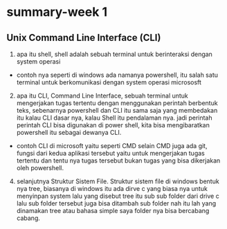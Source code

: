 # summary-week 1

## Unix Command Line Interface (CLI)

1. apa itu shell, shell adalah sebuah terminal untuk berinteraksi dengan system operasi
- contoh nya seperti di windows ada namanya powershell, itu salah satu terminal untuk berkomunikasi dengan system operasi micrososft
2. apa itu CLI, Command Line Interface, sebuah terminal untuk mengerjakan tugas tertentu dengan menggunakan perintah berbentuk teks, sebenarnya powershell dan CLI itu sama saja yang membedakan itu kalau CLI dasar nya, kalau Shell itu pendalaman nya. jadi perintah perintah CLI bisa digunakan di power shell, kita bisa mengibaratkan powershell itu sebagai dewanya CLI.
- contoh CLI di microsoft yaitu seperti CMD selain CMD juga ada git, fungsi dari kedua aplikasi tersebut yaitu untuk mengerjakan tugas tertentu dan tentu nya tugas tersebut bukan tugas yang bisa dikerjakan oleh powershell. 
4. selanjutnya Struktur Sistem File. Struktur sistem file di windows bentuk nya tree, biasanya di windows itu ada dirve c yang biasa nya untuk menyinpan system lalu yang disebut tree itu sub sub folder dari drive c lalu sub folder tersebut juga bisa ditambah sub folder nah itu lah yang dinamakan tree atau bahasa simple saya folder nya bisa bercabang cabang.
